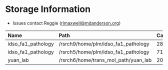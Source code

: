 # Storage Information

- Issues contact Reggie (rlmaxwell@mdanderson.org)

| Name                | Path                                  | Capacity     | Available  |
| :-------------------| :------------------------------------ | :----------- | :----------|
| idso_fa1_pathology  | /rsrch9/home/plm/idso_fa1_pathology   | 280 TB       | 280 TB     |
| idso_fa1_pathology  | /rsrch5/home/plm/idso_fa1_pathology   | 71 TB        | 21 TB      |
| yuan_lab            | /rsrch6/home/trans_mol_path/yuan_lab  | 203 TB       | 66 TB      |
